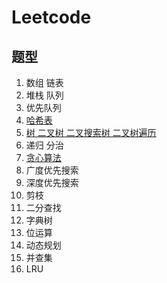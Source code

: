 # Leetcode

## 题型

1. 数组 链表
2. 堆栈 队列
3. 优先队列
4. [哈希表](hash_table.md)
5. [树 二叉树 二叉搜索树 二叉树遍历](tree.md)
6. 递归 分治
7. [贪心算法](greedy.md)
8. 广度优先搜索
9. 深度优先搜索
10. 剪枝
11. 二分查找
12. 字典树
13. 位运算
14. 动态规划
15. 并查集
16. LRU